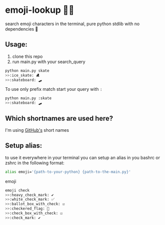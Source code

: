 # emoji-lookup 🕵‍♂
search emoji characters in the terminal, pure python stdlib with no dependencies 🙌


## Usage:
1. clone this repo
2. run main.py with your search_query
```bash
python main.py skate 
>>:ice_skate: ⛸️
>>:skateboard: 🛹
```
To use only prefix match start your query with `:`
```bash
python main.py :skate 
>>:skateboard: 🛹
```

## Which shortnames are used here?
I'm using [GitHub's](https://emojipedia.org/github/) short names

## Setup alias:
to use it everywhere in your terminal you can setup an alias in you bashrc or zshrc in the following format:
```bash
alias emoji='{path-to-your-python} {path-to-the-main.py}'
```
emoji
```bash
emoji check
>>:heavy_check_mark: ✔️
>>:white_check_mark: ✅
>>:ballot_box_with_check: ☑️
>>:checkered_flag: 🏁
>>:check_box_with_check: ☑
>>:check_mark: ✔
```
